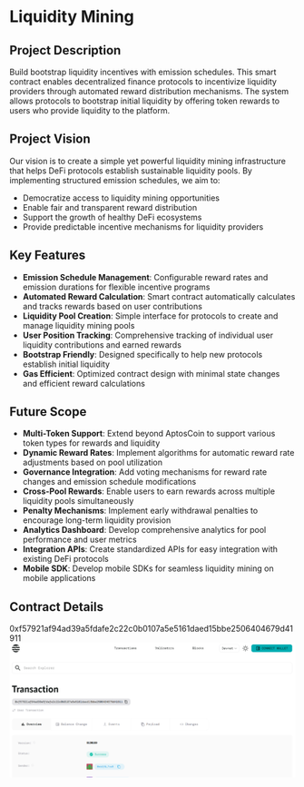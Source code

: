 # Liquidity Mining

## Project Description

Build bootstrap liquidity incentives with emission schedules. This smart contract enables decentralized finance protocols to incentivize liquidity providers through automated reward distribution mechanisms. The system allows protocols to bootstrap initial liquidity by offering token rewards to users who provide liquidity to the platform.

## Project Vision

Our vision is to create a simple yet powerful liquidity mining infrastructure that helps DeFi protocols establish sustainable liquidity pools. By implementing structured emission schedules, we aim to:

- Democratize access to liquidity mining opportunities
- Enable fair and transparent reward distribution
- Support the growth of healthy DeFi ecosystems
- Provide predictable incentive mechanisms for liquidity providers

## Key Features

- **Emission Schedule Management**: Configurable reward rates and emission durations for flexible incentive programs
- **Automated Reward Calculation**: Smart contract automatically calculates and tracks rewards based on user contributions
- **Liquidity Pool Creation**: Simple interface for protocols to create and manage liquidity mining pools
- **User Position Tracking**: Comprehensive tracking of individual user liquidity contributions and earned rewards
- **Bootstrap Friendly**: Designed specifically to help new protocols establish initial liquidity
- **Gas Efficient**: Optimized contract design with minimal state changes and efficient reward calculations

## Future Scope

- **Multi-Token Support**: Extend beyond AptosCoin to support various token types for rewards and liquidity
- **Dynamic Reward Rates**: Implement algorithms for automatic reward rate adjustments based on pool utilization
- **Governance Integration**: Add voting mechanisms for reward rate changes and emission schedule modifications
- **Cross-Pool Rewards**: Enable users to earn rewards across multiple liquidity pools simultaneously
- **Penalty Mechanisms**: Implement early withdrawal penalties to encourage long-term liquidity provision
- **Analytics Dashboard**: Develop comprehensive analytics for pool performance and user metrics
- **Integration APIs**: Create standardized APIs for easy integration with existing DeFi protocols
- **Mobile SDK**: Develop mobile SDKs for seamless liquidity mining on mobile applications

## Contract Details

0xf57921af94ad39a5fdafe2c22c0b0107a5e5161daed15bbe2506404679d41911
![alt text](image-1.png)